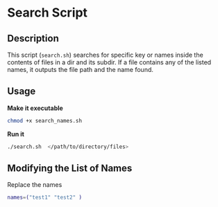 # Search Script

## Description
This script (`search.sh`) searches for specific key or names inside the contents of files in a dir and its subdir. If a file contains any of the listed names, it outputs the file path and the name found.

## Usage

 **Make it executable** 
 
   ```bash
   chmod +x search_names.sh
   ```

**Run it**
   ```bash
   ./search.sh  </path/to/directory/files>
   ```

## Modifying the List of Names
Replace the names 

```bash
names=("test1" "test2" )
```